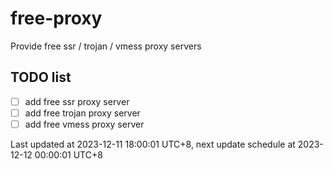 
# free-proxy
Provide free ssr / trojan / vmess proxy servers


## TODO list
- [ ] add free ssr proxy server
- [ ] add free trojan proxy server
- [ ] add free vmess proxy server

Last updated at 2023-12-11 18:00:01 UTC+8, next update schedule at 2023-12-12 00:00:01 UTC+8

